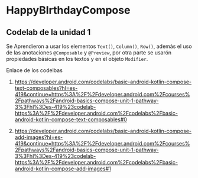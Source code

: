 # HappyBIrthdayCompose

## Codelab de la unidad 1

Se Aprendieron a usar los elementos ```Text()```, ```Column()```, ```Row()```, además el uso de las anotaciones ```@Composable``` y ```@Preview```, por otra parte se usarón propiedades básicas en los textos y en el objeto ```Modifier```.


Enlace de los codelbas

1. https://developer.android.com/codelabs/basic-android-kotlin-compose-text-composables?hl=es-419&continue=https%3A%2F%2Fdeveloper.android.com%2Fcourses%2Fpathways%2Fandroid-basics-compose-unit-1-pathway-3%3Fhl%3Des-419%23codelab-https%3A%2F%2Fdeveloper.android.com%2Fcodelabs%2Fbasic-android-kotlin-compose-text-composables#0

2. https://developer.android.com/codelabs/basic-android-kotlin-compose-add-images?hl=es-419&continue=https%3A%2F%2Fdeveloper.android.com%2Fcourses%2Fpathways%2Fandroid-basics-compose-unit-1-pathway-3%3Fhl%3Des-419%23codelab-https%3A%2F%2Fdeveloper.android.com%2Fcodelabs%2Fbasic-android-kotlin-compose-add-images#1
